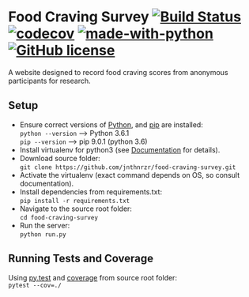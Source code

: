 # Food Craving Survey [![Build Status](https://travis-ci.org/jnthnrzr/food-craving-survey.svg?branch=master)](https://travis-ci.org/jnthnrzr/food-craving-survey) [![codecov](https://codecov.io/gh/jnthnrzr/food-craving-survey/branch/master/graph/badge.svg)](https://codecov.io/gh/jnthnrzr/food-craving-survey) [![made-with-python](https://img.shields.io/badge/Made%20with-Python-1f425f.svg)](https://www.python.org/) [![GitHub license](https://img.shields.io/github/license/Naereen/StrapDown.js.svg)](https://github.com/Naereen/StrapDown.js/blob/master/LICENSE) 
A website designed to record food craving scores from anonymous participants
for research.

## Setup
- Ensure correct versions of [Python](https://docs.python.org/3/), and [pip](https://pip.pypa.io/en/stable/) 
are installed:  
  `python --version` --> Python 3.6.1  
  `pip --version` --> pip 9.0.1 (python 3.6)
- Install virtualenv for python3 (see [Documentation](https://virtualenv.pypa.io/en/stable/) for 
details).
- Download source folder:  
`git clone https://github.com/jnthnrzr/food-craving-survey.git`
- Activate the virtualenv (exact command depends on OS, so consult 
documentation).
- Install dependencies from requirements.txt:  
`pip install -r requirements.txt`
- Navigate to the source root folder:  
`cd food-craving-survey`
- Run the server:  
`python run.py`

## Running Tests and Coverage 
Using [py.test](https://docs.pytest.org/en/latest/) and [coverage](https://coverage.readthedocs.io/en/coverage-4.5.1/) from source 
root folder:  
`pytest --cov=./`
